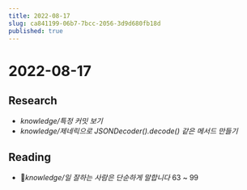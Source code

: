 ```yaml
---
title: 2022-08-17
slug: ca841199-06b7-7bcc-2056-3d9d680fb18d
published: true
---
```


# 2022-08-17

## Research

* *knowledge/특정 커밋 보기*
* *knowledge/제네릭으로 JSONDecoder().decode() 같은 메서드 만들기*

## Reading

* *knowledge/일 잘하는 사람은 단순하게 말합니다* 63 ~ 99
